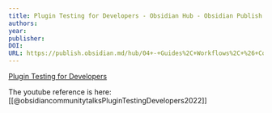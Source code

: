 ```yaml
---
title: Plugin Testing for Developers - Obsidian Hub - Obsidian Publish
authors: 
year: 
publisher: 
DOI: 
URL: https://publish.obsidian.md/hub/04+-+Guides%2C+Workflows%2C+%26+Courses/Community+Talks/Plugin+Testing+for+Developers
---
```


[Plugin Testing for Developers](https://publish.obsidian.md/hub/04+-+Guides%2C+Workflows%2C+%26+Courses/Community+Talks/Plugin+Testing+for+Developers)

The youtube reference is here:[[@obsidiancommunitytalksPluginTestingDevelopers2022]]
